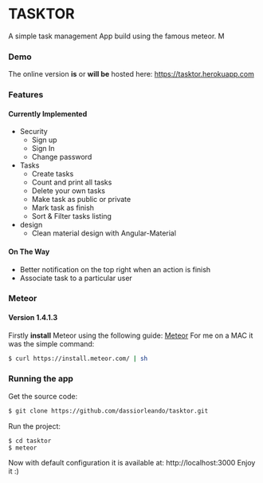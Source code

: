 # **TASKTOR**
A simple task management App build using the famous meteor.
M
### Demo
The online version **is** or **will be** hosted here: https://tasktor.herokuapp.com

### Features
#### Currently Implemented
* Security
  * Sign up
  * Sign In
  * Change password
* Tasks
  * Create tasks
  * Count and print all tasks
  * Delete your own tasks
  * Make task as public or private
  * Mark task as finish
  * Sort & Filter tasks listing
* design
  * Clean material design with Angular-Material

#### On The Way

* Better notification on the top right when an action is finish
* Associate task to a particular user

### Meteor
#### Version 1.4.1.3
Firstly **install** Meteor using the following guide: [Meteor](https://www.meteor.com/install)
For me on a MAC it was the simple command:
```bash
$ curl https://install.meteor.com/ | sh
```

### Running the app
Get the source code:
```bash
$ git clone https://github.com/dassiorleando/tasktor.git
```
Run the project:
```
$ cd tasktor
$ meteor
```
Now with default configuration it is available at: http://localhost:3000
Enjoy it :)
